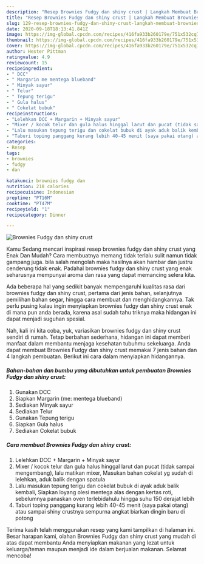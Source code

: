 ```yaml
---
description: "Resep Brownies Fudgy dan shiny crust | Langkah Membuat Brownies Fudgy dan shiny crust Yang Mudah Dan Praktis"
title: "Resep Brownies Fudgy dan shiny crust | Langkah Membuat Brownies Fudgy dan shiny crust Yang Mudah Dan Praktis"
slug: 129-resep-brownies-fudgy-dan-shiny-crust-langkah-membuat-brownies-fudgy-dan-shiny-crust-yang-mudah-dan-praktis
date: 2020-09-18T18:13:41.841Z
image: https://img-global.cpcdn.com/recipes/416fa933b260179e/751x532cq70/brownies-fudgy-dan-shiny-crust-foto-resep-utama.jpg
thumbnail: https://img-global.cpcdn.com/recipes/416fa933b260179e/751x532cq70/brownies-fudgy-dan-shiny-crust-foto-resep-utama.jpg
cover: https://img-global.cpcdn.com/recipes/416fa933b260179e/751x532cq70/brownies-fudgy-dan-shiny-crust-foto-resep-utama.jpg
author: Hester Pittman
ratingvalue: 4.9
reviewcount: 15
recipeingredient:
- " DCC"
- " Margarin me mentega blueband"
- " Minyak sayur"
- " Telur"
- " Tepung terigu"
- " Gula halus"
- " Cokelat bubuk"
recipeinstructions:
- "Lelehkan DCC + Margarin + Minyak sayur"
- "Mixer / kocok telur dan gula halus hinggal larut dan pucat (tidak sampai mengembang), lalu matikan mixer, Masukan bahan cokelat yg sudah di lelehkan, aduk balik dengan spatula"
- "Lalu masukan tepung terigu dan cokelat bubuk di ayak aduk balik kembali, Siapkan loyang olesi mentega alas dengan kertas roti, sebelumnya panaskan oven terlebidahulu hingga suhu 150 derajat lebih"
- "Taburi toping panggang kurang lebih 40-45 menit (saya pakai otang) atau sampai shiny crustnya sempurna angkat biarkan dingin baru di potong"
categories:
- Resep
tags:
- brownies
- fudgy
- dan

katakunci: brownies fudgy dan 
nutrition: 218 calories
recipecuisine: Indonesian
preptime: "PT16M"
cooktime: "PT47M"
recipeyield: "1"
recipecategory: Dinner

---
```



![Brownies Fudgy dan shiny crust](https://img-global.cpcdn.com/recipes/416fa933b260179e/751x532cq70/brownies-fudgy-dan-shiny-crust-foto-resep-utama.jpg)

Kamu Sedang mencari inspirasi resep brownies fudgy dan shiny crust yang Enak Dan Mudah? Cara membuatnya memang tidak terlalu sulit namun tidak gampang juga. bila salah mengolah maka hasilnya akan hambar dan justru cenderung tidak enak. Padahal brownies fudgy dan shiny crust yang enak seharusnya mempunyai aroma dan rasa yang dapat memancing selera kita.

Ada beberapa hal yang sedikit banyak mempengaruhi kualitas rasa dari brownies fudgy dan shiny crust, pertama dari jenis bahan, selanjutnya pemilihan bahan segar, hingga cara membuat dan menghidangkannya. Tak perlu pusing kalau ingin menyiapkan brownies fudgy dan shiny crust enak di mana pun anda berada, karena asal sudah tahu triknya maka hidangan ini dapat menjadi suguhan spesial.




Nah, kali ini kita coba, yuk, variasikan brownies fudgy dan shiny crust sendiri di rumah. Tetap berbahan sederhana, hidangan ini dapat memberi manfaat dalam membantu menjaga kesehatan tubuhmu sekeluarga. Anda dapat membuat Brownies Fudgy dan shiny crust memakai 7 jenis bahan dan 4 langkah pembuatan. Berikut ini cara dalam menyiapkan hidangannya.

<!--inarticleads1-->

##### Bahan-bahan dan bumbu yang dibutuhkan untuk pembuatan Brownies Fudgy dan shiny crust:

1. Gunakan  DCC
1. Siapkan  Margarin (me: mentega blueband)
1. Sediakan  Minyak sayur
1. Sediakan  Telur
1. Gunakan  Tepung terigu
1. Siapkan  Gula halus
1. Sediakan  Cokelat bubuk




<!--inarticleads2-->

##### Cara membuat Brownies Fudgy dan shiny crust:

1. Lelehkan DCC + Margarin + Minyak sayur
1. Mixer / kocok telur dan gula halus hinggal larut dan pucat (tidak sampai mengembang), lalu matikan mixer, Masukan bahan cokelat yg sudah di lelehkan, aduk balik dengan spatula
1. Lalu masukan tepung terigu dan cokelat bubuk di ayak aduk balik kembali, Siapkan loyang olesi mentega alas dengan kertas roti, sebelumnya panaskan oven terlebidahulu hingga suhu 150 derajat lebih
1. Taburi toping panggang kurang lebih 40-45 menit (saya pakai otang) atau sampai shiny crustnya sempurna angkat biarkan dingin baru di potong




Terima kasih telah menggunakan resep yang kami tampilkan di halaman ini. Besar harapan kami, olahan Brownies Fudgy dan shiny crust yang mudah di atas dapat membantu Anda menyiapkan makanan yang lezat untuk keluarga/teman maupun menjadi ide dalam berjualan makanan. Selamat mencoba!
